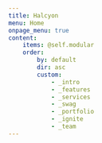 ```yaml
---
title: Halcyon
menu: Home
onpage_menu: true
content:
    items: @self.modular
    order:
        by: default
        dir: asc
        custom:
            - _intro
            - _features
            - _services
            - _swag
            - _portfolio
            - _ignite
            - _team
---
```

